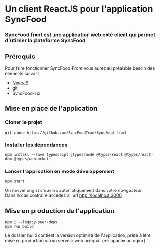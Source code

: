 # Un client ReactJS pour l'application SyncFood

### SyncFood front est une application web côté client qui permet d'utiliser la plateforme SyncFood

## Prérequis

Pour faire fonctionner SyncFood-Front vous aurez au préalable besoin des élements suivant
- [NodeJS](https://nodejs.org)
- git
- [SyncFood-api](https://github.com/SyncFoodTeam/SyncFood-api)

## Mise en place de l'application

### Cloner le projet
```
git clone https://github.com/SyncFoodTeam/SyncFood-front
```

### Installer les dépendances
```
npm install --save typescript @types/node @types/react @types/react-dom @types/websocket
```
### Lancer l'application en mode développement

```
npm start
```
Un nouvel onglet s'ouvrira automatiquement dans votre naviguateur   
Dans le cas contraire accédez à l'url [http://localhost:3000](http://localhost:3000)

## Mise en production de l'application

````
npm i --legacy-peer-deps
npm run build
````
Le dossier build contient la version optimisé de l'application, prête à être mise en production via un serveur web adequat (ex: apache ou nginx)

